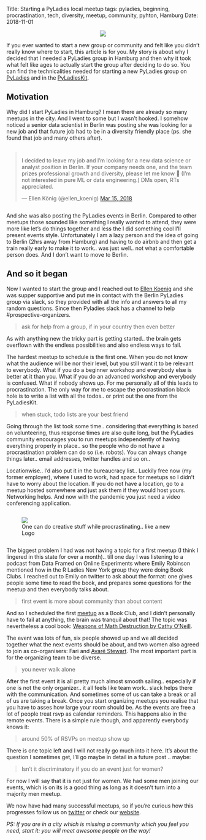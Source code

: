 Title: Starting a PyLadies local meetup
tags: pyladies, beginning, procrastination, tech, diversity, meetup, community, pyhton, Hamburg
Date: 2018-11-01 


<div style="display: flex; align-items: center; justify-content: center;">
    <img src="images/pylady_geek.png" class="img_center" style="max-width:300px">
</div>

If you ever wanted to start a new group or community and felt like you didn’t really know where to start, this article is for you.
My story is about why I decided that I needed a PyLadies group in Hamburg and then why it took what felt like ages to actually start the group after deciding to do so. You can find the technicalities needed for starting a new PyLadies group on [PyLadies](https://pyladies.com) and in the [PyLadiesKit](http://kit.pyladies.com/en/latest/).


## Motivation

Why did I start PyLadies in Hamburg? I mean there are already so many meetups in the city. And I went to some but I wasn’t hooked. I somehow noticed a senior data scientist in Berlin was posting she was looking for a new job and that future job had to be in a diversity friendly place (ps. she found that job and many others after).

<div style="display: flex; align-items: center; justify-content: center;">
<blockquote class="twitter-tweet"><p lang="en" dir="ltr">I decided to leave my job and I’m looking for a new data science or analyst position in Berlin. If your company needs one, and the team prizes professional growth and diversity, please let me know 🙂 (I’m not interested in pure ML or data engineering.) DMs open, RTs appreciated.</p>&mdash; Ellen König (@ellen_koenig) <a href="https://twitter.com/ellen_koenig/status/974187420001415168?s=20">Mar 15, 2018</a></blockquote> <script async src="https://platform.twitter.com/widgets.js" charset="utf-8"></script> 
</div>

And she was also posting the PyLadies events in Berlin. Compared to other meetups those sounded like something I really wanted to attend, they were more like let’s do things together and less the I did something cool I’ll present events style. Unfortunately I am a lazy person and the idea of going to Berlin (2hrs away from Hamburg) and having to do airbnb and then get a train really early to make it to work.. was just well.. not what a comfortable person does. And I don’t want to move to Berlin.

## And so it began

Now I wanted to start the group and I reached out to [Ellen Koenig](https://www.ellenkoenig.de) and she was supper supportive and put me in contact with the Berlin PyLadies group via slack, so they provided with all the info and answers to all my random questions. Since then Pyladies slack has a channel to help #prospective-organizers.

> ask for help from a group, if in your country then even better

As with anything new the tricky part is getting started.. the brain gets overflown with the endless possibilities and also endless ways to fail.

The hardest meetup to schedule is the first one. When you do not know what the audience will be nor their level, but you still want it to be relevant to everybody. What if you do a beginner workshop and everybody else is better at it than you. What if you do an advanced workshop and everybody is confused. What if nobody shows up. For me personally all of this leads to procrastination. The only way for me to escape the procrastination black hole is to write a list with all the todos.. or print out the one from the PyLadiesKit.

> when stuck, todo lists are your best friend

Going through the list took some time.. considering that everything is based on volunteering, thus response times are also quite long, but the PyLadies community encourages you to run meetups independently of having everything properly in place.. so the people who do not have a procrastination problem can do so (i.e. robots). You can always change things later.. email addresses, twitter handles and so on..

Locationwise.. I’d also put it in the bureaucracy list.. Luckily free now (my former employer), where I used to work, had space for meetups so I didn’t have to worry about the location. If you do not have a location, go to a meetup hosted somewhere and just ask them if they would host yours. Networking helps. And now with the pandemic you just need a video conferencing application.

<div style="display: flex; align-items: center; justify-content: center;">
    <figure>
    <img src="images/pyladies_hamburg_tight.png" class="img_center" style="max-width:500px">
    <figcaption>One can do creative stuff while procrastinating.. like a new Logo</figcaption>
</figure>
</div>

The biggest problem I had was not having a topic for a first meetup (I think I lingered in this state for over a month).. till one day I was listening to a podcast from Data Framed on Online Experiments where Emily Robinson mentioned how in the R Ladies New York group they were doing Book Clubs. I reached out to Emily on twitter to ask about the format: one gives people some time to read the book, and prepares some questions for the meetup and then everybody talks about.

> first event is more about community than about content

And so I scheduled the first [meetup](https://www.meetup.com/PyLadies-Hamburg/events/251945196/) as a Book Club, and I didn’t personally have to fail at anything, the brain was tranquil about that! The topic was nevertheless a cool book: [Weapons of Math Destruction by Cathy O’Neill](https://weaponsofmathdestructionbook.com).


The event was lots of fun, six people showed up and we all decided together what the next events should be about, and two women also agreed to join as co-organisers: Fari and [Avaré Stewart](https://twitter.com/AvareStewart). The most important part is for the organizing team to be diverse.

> you never walk alone


After the first event it is all pretty much almost smooth sailing.. especially if one is not the only organizer.. it all feels like team work.. slack helps there with the communication. And sometimes some of us can take a break or all of us are taking a break.
Once you start organizing meetups you realise that you have to asses how large your room should be. As the events are free a lot of people treat rsvp as calendar reminders. This happens also in the remote events. There is a simple rule though, and apparently everybody knows it:

> around 50% of RSVPs on meetup show up

There is one topic left and I will not really go much into it here. It’s about the question I sometimes get, I’ll go maybe in detail in a future post .. maybe:

> Isn’t it discriminatory if you do an event just for women?

For now I will say that it is not just for women. We had some men joining our events, which is on its is a good thing as long as it doesn’t turn into a majority men meetup.

We now have had many successful meetups, so if you’re curious how this progresses follow us on [twitter](https://twitter.com/PyLadiesHH) or check our [website](https://hamburg.pyladies.com).


*PS: If you are in a city which is missing a community which you feel you need, start it: you will meet awesome people on the way!*
